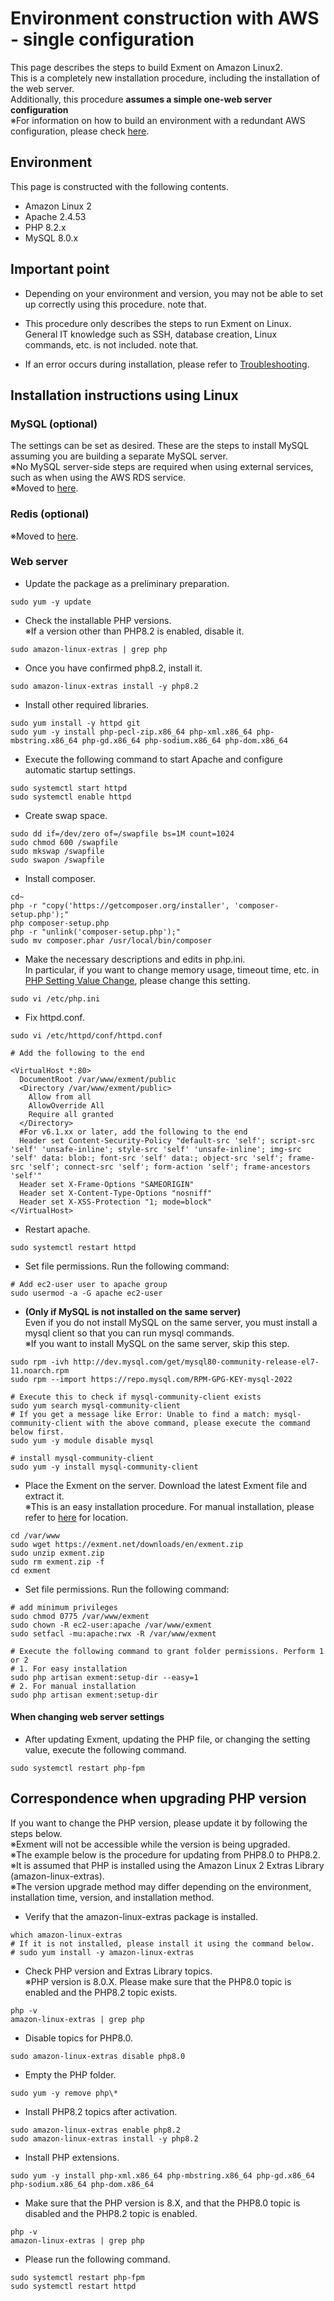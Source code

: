 # Environment construction with AWS - single configuration
This page describes the steps to build Exment on Amazon Linux2.   
This is a completely new installation procedure, including the installation of the web server.   
Additionally, this procedure **assumes a simple one-web server configuration**  
※For information on how to build an environment with a redundant AWS configuration, please check [here](/install_aws).

## Environment
This page is constructed with the following contents.   
- Amazon Linux 2
- Apache 2.4.53
- PHP 8.2.x
- MySQL 8.0.x


## Important point

- Depending on your environment and version, you may not be able to set up correctly using this procedure. note that.

- This procedure only describes the steps to run Exment on Linux.   
General IT knowledge such as SSH, database creation, Linux commands, etc. is not included. note that.   

- If an error occurs during installation, please refer to [Troubleshooting](/en/troubleshooting).


## Installation instructions using Linux

### MySQL (optional)
The settings can be set as desired. These are the steps to install MySQL assuming you are building a separate MySQL server.   
※No MySQL server-side steps are required when using external services, such as when using the AWS RDS service.   
※Moved to [here](/install_mysql).

### Redis (optional)
※Moved to [here](/additional_session_cache_driver).


### Web server

- Update the package as a preliminary preparation.

~~~
sudo yum -y update
~~~

- Check the installable PHP versions.   
※If a version other than PHP8.2 is enabled, disable it.   

~~~
sudo amazon-linux-extras | grep php
~~~

- Once you have confirmed php8.2, install it.

~~~
sudo amazon-linux-extras install -y php8.2
~~~

- Install other required libraries.

~~~
sudo yum install -y httpd git
sudo yum -y install php-pecl-zip.x86_64 php-xml.x86_64 php-mbstring.x86_64 php-gd.x86_64 php-sodium.x86_64 php-dom.x86_64
~~~

- Execute the following command to start Apache and configure automatic startup settings.

~~~
sudo systemctl start httpd
sudo systemctl enable httpd
~~~

- Create swap space.

~~~
sudo dd if=/dev/zero of=/swapfile bs=1M count=1024
sudo chmod 600 /swapfile
sudo mkswap /swapfile
sudo swapon /swapfile
~~~

- Install composer.

~~~
cd~
php -r "copy('https://getcomposer.org/installer', 'composer-setup.php');"
php composer-setup.php
php -r "unlink('composer-setup.php');"
sudo mv composer.phar /usr/local/bin/composer
~~~

- Make the necessary descriptions and edits in php.ini.   
In particular, if you want to change memory usage, timeout time, etc. in [PHP Setting Value Change](/additional_php_ini), please change this setting.

~~~
sudo vi /etc/php.ini
~~~

- Fix httpd.conf.

~~~
sudo vi /etc/httpd/conf/httpd.conf

# Add the following to the end

<VirtualHost *:80>
  DocumentRoot /var/www/exment/public
  <Directory /var/www/exment/public>
    Allow from all
    AllowOverride All
    Require all granted
  </Directory>  
  #For v6.1.xx or later, add the following to the end
  Header set Content-Security-Policy "default-src 'self'; script-src 'self' 'unsafe-inline'; style-src 'self' 'unsafe-inline'; img-src 'self' data: blob:; font-src 'self' data:; object-src 'self'; frame-src 'self'; connect-src 'self'; form-action 'self'; frame-ancestors 'self'"
  Header set X-Frame-Options "SAMEORIGIN"
  Header set X-Content-Type-Options "nosniff"
  Header set X-XSS-Protection "1; mode=block"
</VirtualHost>
~~~

- Restart apache.

~~~
sudo systemctl restart httpd
~~~

- Set file permissions. Run the following command:

~~~
# Add ec2-user user to apache group
sudo usermod -a -G apache ec2-user
~~~

- **(Only if MySQL is not installed on the same server)**  
Even if you do not install MySQL on the same server, you must install a mysql client so that you can run mysql commands.   
※If you want to install MySQL on the same server, skip this step.

~~~
sudo rpm -ivh http://dev.mysql.com/get/mysql80-community-release-el7-11.noarch.rpm
sudo rpm --import https://repo.mysql.com/RPM-GPG-KEY-mysql-2022

# Execute this to check if mysql-community-client exists
sudo yum search mysql-community-client
# If you get a message like Error: Unable to find a match: mysql-community-client with the above command, please execute the command below first.
sudo yum -y module disable mysql

# install mysql-community-client
sudo yum -y install mysql-community-client
~~~

- Place the Exment on the server. Download the latest Exment file and extract it.   
※This is an easy installation procedure. For manual installation, please refer to [here](/quickstart_manual) for location.

~~~
cd /var/www
sudo wget https://exment.net/downloads/en/exment.zip
sudo unzip exment.zip
sudo rm exment.zip -f
cd exment
~~~

- Set file permissions. Run the following command:

~~~
# add minimum privileges
sudo chmod 0775 /var/www/exment
sudo chown -R ec2-user:apache /var/www/exment
sudo setfacl -mu:apache:rwx -R /var/www/exment

# Execute the following command to grant folder permissions. Perform 1 or 2
# 1. For easy installation
sudo php artisan exment:setup-dir --easy=1
# 2. For manual installation
sudo php artisan exment:setup-dir
~~~


#### When changing web server settings
- After updating Exment, updating the PHP file, or changing the setting value, execute the following command.

~~~
sudo systemctl restart php-fpm
~~~



## Correspondence when upgrading PHP version
If you want to change the PHP version, please update it by following the steps below.   
※Exment will not be accessible while the version is being upgraded.   
※The example below is the procedure for updating from PHP8.0 to PHP8.2.   
※It is assumed that PHP is installed using the Amazon Linux 2 Extras Library (amazon-linux-extras).   
※The version upgrade method may differ depending on the environment, installation time, version, and installation method.   

- Verify that the amazon-linux-extras package is installed.   

~~~
which amazon-linux-extras
# If it is not installed, please install it using the command below.
# sudo yum install -y amazon-linux-extras
~~~

- Check PHP version and Extras Library topics.   
※PHP version is 8.0.X. Please make sure that the PHP8.0 topic is enabled and the PHP8.2 topic exists.   

~~~
php -v
amazon-linux-extras | grep php
~~~

- Disable topics for PHP8.0.   

~~~
sudo amazon-linux-extras disable php8.0
~~~

- Empty the PHP folder.   

~~~
sudo yum -y remove php\*
~~~

- Install PHP8.2 topics after activation.   

~~~
sudo amazon-linux-extras enable php8.2
sudo amazon-linux-extras install -y php8.2
~~~

- Install PHP extensions.   

~~~
sudo yum -y install php-xml.x86_64 php-mbstring.x86_64 php-gd.x86_64 php-sodium.x86_64 php-dom.x86_64
~~~

- Make sure that the PHP version is 8.X, and that the PHP8.0 topic is disabled and the PHP8.2 topic is enabled.   

~~~
php -v
amazon-linux-extras | grep php
~~~

- Please run the following command.

~~~
sudo systemctl restart php-fpm
sudo systemctl restart httpd
~~~
